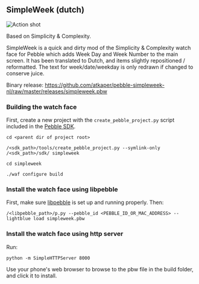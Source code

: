 ## SimpleWeek (dutch)

![Action shot](https://raw.github.com/atkaper/pebble-simpleweek-nl/master/releases/simpleweek.png)

Based on Simplicity & Complexity.


SimpleWeek is a quick and dirty mod of the Simplicity & Complexity watch face for Pebble which adds Week Day and Week Number to the main screen.
It has been translated to Dutch, and items slightly repositioned / reformatted.
The text for week/date/weekday is only redrawn if changed to conserve juice.

Binary release:
https://github.com/atkaper/pebble-simpleweek-nl/raw/master/releases/simpleweek.pbw


### Building the watch face

First, create a new project with the `create_pebble_project.py` script included in the [Pebble SDK](http://developer.getpebble.com).

    cd <parent dir of project root>

    /<sdk_path>/tools/create_pebble_project.py --symlink-only /<sdk_path>/sdk/ simpleweek

    cd simpleweek

    ./waf configure build

### Install the watch face using libpebble

First, make sure [libpebble](https://github.com/pebble/libpebble) is set up and running properly. Then:

    /<libpebble_path>/p.py --pebble_id <PEBBLE_ID_OR_MAC_ADDRESS> --lightblue load simpleweek.pbw


### Install the watch face using http server

Run:

    python -m SimpleHTTPServer 8000

Use your phone's web browser to browse to the pbw file in the build folder, and click it to install.


